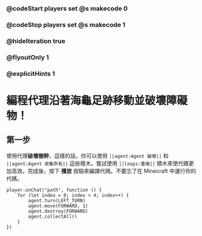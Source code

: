 ### @codeStart players set @s makecode 0
### @codeStop players set @s makecode 1

### @hideIteration true 
### @flyoutOnly 1
### @explicitHints 1


# 編程代理沿著海龜足跡移動並破壞障礙物！

## 第一步
使用代理**破壞樹幹**，這樣的話，你可以使用 ``||agent:Agent 破壞||`` 和 ``||agent:Agent 收集所有||`` 這些積木。嘗試使用 ``||loops:重複||`` 積木來使代碼更加高效。完成後，按下 **播放** 按鈕來編譯代碼。不要忘了在 Minecraft 中運行你的代碼。

```ghost
player.onChat("path", function () {
    for (let index = 0; index < 4; index++) {
        agent.turn(LEFT_TURN)
        agent.move(FORWARD, 1)
        agent.destroy(FORWARD)
        agent.collectAll()
    }
})
```